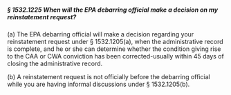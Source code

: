 ##### § 1532.1225 When will the EPA debarring official make a decision on my reinstatement request? #####

(a) The EPA debarring official will make a decision regarding your reinstatement request under § 1532.1205(a), when the administrative record is complete, and he or she can determine whether the condition giving rise to the CAA or CWA conviction has been corrected-usually within 45 days of closing the administrative record.

(b) A reinstatement request is not officially before the debarring official while you are having informal discussions under § 1532.1205(b).